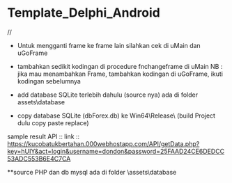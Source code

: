 # Template_Delphi_Android
 // 
 - Untuk mengganti frame ke frame lain silahkan cek di uMain dan uGoFrame 
 - tambahkan sedikit kodingan di procedure fnchangeframe di uMain 
 NB : jika mau menambahkan Frame, tambahkan kodingan di uGoFrame, ikuti kodingan sebelumnya  
 
 - add database SQLite terlebih dahulu (source nya) ada di folder assets\database  
 - copy database SQLite (dbForex.db) ke Win64\Release\ (build Project dulu copy paste replace)

sample result API :: 
 link :: https://kucobatukbertahan.000webhostapp.com/API/getData.php?key=hUIY&act=login&username=dondon&password=25FAAD24CE6DEDCC53ADC553B6E4C7CA
 
 **source PHP dan db mysql ada di folder \assets\database
